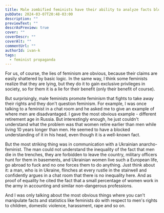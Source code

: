 ```yaml
---
title: Male zombified feminists have their ability to analyze facts blocked.
pubDate: 2024-03-07T20:48-03:00
description: ""
previewText: ""
descrAsPreview: true
cover: ""
coverDescr: ""
coverAlt: ""
commentUrl: ""
authorId: ivan-k
tags:
  - feminist propaganda
---
```

For us, of course, the lies of feminism are obvious, because their claims are easily shattered by basic logic. In the same way, I think some feminists realize that they are lying, but they do it to gain exclusive privileges in society, so for them it is a lie for their benefit (only their benefit of course).

But surprisingly, male feminists promote feminism that fights to take away their rights and they don't question feminism. For example, I was once talking to a feminist in a chat room and he asked me to give an example of where men are disadvantaged. I gave the most obvious example - different retirement age in Russia. But interestingly enough, he just couldn't understand what the problem was that women retire earlier than men while living 10 years longer than men. He seemed to have a blocked understanding of it in his head, even though it is a well-known fact.

But the most striking thing was in communication with a Ukrainian anarcho-feminist. The man could not understand the inequality of the fact that men die in the trenches, they are forbidden to leave the country, military officers hunt for them in basements, and Ukrainian women live such a European life, go abroad to fuck and no one forces them to do anything. Just think about it: a man, who is in Ukraine, flinches at every rustle in the stairwell and confidently argues in a chat room that there is no inequality here. And as proof of equality he cited the fact that a small percentage of women work in the army in accounting and similar non-dangerous professions.

And I was only talking about the most obvious things where you can't manipulate facts and statistics like feminists do with respect to men's rights to children, domestic violence, harassment, rape and so on.
